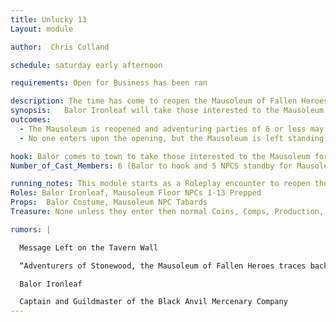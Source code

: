 ```yaml
---
title: Unlucky 13
Layout: module

author:  Chris Colland

schedule: saturday early afternoon

requirements: Open for Business has been ran

description: The time has come to reopen the Mausoleum of Fallen Heroes. Balor Ironleaf will explain the importance of this Mausoleum and his ancestor dying upon the ground it was built. Rumor has it great treasure awaits those who venture the depths…
synopsis:   Balor Ironleaf will take those interested to the Mausoleum of Fallen Heroes and cast a Dwarven ritual he knows in addition to a Purify Earth cantrip to ward off the malicious spirits guarding the entrance. The Mausoleum of Fallen Heroes is to be opened as a training ground filled with foes from Stonewood past battles, rumor is a great treasure awaits those who can conquer the final Floor in one attempt. It is said that the Mausoleum is a living artifact of the land and may produce items that adventurers need to retrieve for important quests in Stonewood and Woodhaven.
outcomes:  
  - The Mausoleum is reopened and adventuring parties of 6 or less may enter to see how far they can go without exiting.
  - No one enters upon the opening, but the Mausoleum is left standing open for any challengers, nothing can escape it but anyone can enter

hook: Balor comes to town to take those interested to the Mausoleum for its purification and reopening
Number_of_Cast_Members: 6 (Balor to hook and 5 NPCS standby for Mausoleum) 

running_notes: This module starts as a Roleplay encounter to reopen the Mausoleum of Fallen Heroes in Stonewood but can turn into a combat module if they players choose to enter. The Mausoleum will allow 6 adventurers in at once to test their might in the depths. This Mausoleum has a magic training property that makes adventurers into the heroes of legend in Stonewood. There will be 13 floors of monsters with increasing difficulty on each floor. Players will be sent here for various quests to retrieve items with side rooms after defeating a set number of floors
Roles: Balor Ironleaf, Mausoleum Floor NPCs 1-13 Prepped
Props:  Balor Costume, Mausoleum NPC Tabards
Treasure: None unless they enter then normal Coins, Comps, Production, Alchemy

rumors: |

  Message Left on the Tavern Wall

  “Adventurers of Stonewood, the Mausoleum of Fallen Heroes traces back to my ancestor Feaolin Ironleaf when he defeated the great giant Tho’rek the Terrible in ancient Stonewood. Upon his dying breath, Feaolin brought the giant Tho’rek to his final death but fell to his wounds aswell. This breed of giant was only able to be killed by old age or a weapon forged of the land of Stonewood, thus the forging of his weapon Foereaver. The Mausoleum is meant to be a training ground for everything we have faced as a society and a people since Stonewood took its first breath. With ancient Dwarven magics i dont fully understand myself, this structure will change and aid adventurers by producing items they seek magically IF they can traverse the creatures it beholds. Do not worry, nothing can escape its walls. I will explain more at the Market Gather in a few weeks, but the Mausoleum of Fallen Heroes will be reopened for anyone who is brave enough to test their spirit and body against great foes new and old!

  Balor Ironleaf

  Captain and Guildmaster of the Black Anvil Mercenary Company
---
```

